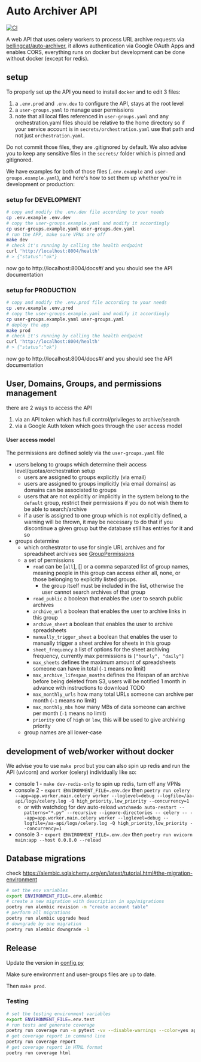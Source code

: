 # Auto Archiver API

[![CI](https://github.com/bellingcat/auto-archiver-api/workflows/CI/badge.svg)](https://github.com/bellingcat/auto-archiver-api/actions/workflows/ci.yaml)

A web API that uses celery workers to process URL archive requests via [bellingcat/auto-archiver](https://github.com/bellingcat/auto-archiver), it allows authentication via Google OAuth Apps and enables CORS, everything runs on docker but development can be done without docker (except for redis).

## setup
To properly set up the API you need to install `docker` and to edit 3 files:
1. a `.env.prod` and `.env.dev` to configure the API, stays at the root level
2. a `user-groups.yaml` to manage user permissions
  1. note that all local files referenced in `user-groups.yaml` and any orchestration.yaml files should be relative to the home directory so if your service account is in `secrets/orchestration.yaml` use that path and not just `orchestration.yaml`.

Do not commit those files, they are .gitignored by default. 
We also advise you to keep any sensitive files in the `secrets/` folder which is pinned and gitignored.


We have examples for both of those files (`.env.example` and `user-groups.example.yaml`), and here's how to set them up whether you're in development or production:

### setup for DEVELOPMENT
```bash
# copy and modify the .env.dev file according to your needs
cp .env.example .env.dev
# copy the user-groups.example.yaml and modify it accordingly
cp user-groups.example.yaml user-groups.dev.yaml
# run the APP, make sure VPNs are off
make dev
# check it's running by calling the health endpoint
curl 'http://localhost:8004/health'
# > {"status":"ok"}
```
now go to http://localhost:8004/docs#/ and you should see the API documentation

### setup for PRODUCTION
```bash
# copy and modify the .env.prod file according to your needs
cp .env.example .env.prod
# copy the user-groups.example.yaml and modify it accordingly
cp user-groups.example.yaml user-groups.yaml
# deploy the app
make prod
# check it's running by calling the health endpoint
curl 'http://localhost:8004/health'
# > {"status":"ok"}
```
now go to http://localhost:8004/docs#/ and you should see the API documentation

## User, Domains, Groups, and permissions management
there are 2 ways to access the API
1. via an API token which has full control/privileges to archive/search
2. via a Google Auth token which goes through the user access model

#### User access model
The permissions are defined solely via the `user-groups.yaml` file
- users belong to groups which determine their access level/quotas/orchestration setup
  - users are assigned to groups explicitly (via email)
  - users are assigned to groups implicitly (via email domains) as domains can be associated to groups
  - users that are not explicitly or implicitly in the system belong to the `default` group, restrict their permissions if you do not wish them to be able to search/archive
  - if a user is assigned to one group which is not explicitly defined, a warning will be thrown, it may be necessary to do that if you discontinue a given group but the database still has entries for it and so
- groups determine
  - which orchestrator to use for single URL archives and for spreadsheet archives see [GroupPermissions](app/shared/user_groups.py)
  - a set of permissions
    - `read` can be [`all`], [] or a comma separated list of group names, meaning people in this group can access either all, none, or those belonging to explicitly listed groups.
      - the group itself must be included in the list, otherwise the user cannot search archives of that group
    - `read_public` a boolean that enables the user to search public archives
    - `archive_url` a boolean that enables the user to archive links in this group
    - `archive_sheet` a boolean that enables the user to archive spreadsheets
    - `manually_trigger_sheet` a boolean that enables the user to manually trigger a sheet archive for sheets in this group
    - `sheet_frequency` a list of options for the sheet archiving frequency, currently max permissions is `["hourly", "daily"]`
    - `max_sheets` defines the maximum amount of spreadsheets someone can have in total (`-1` means no limit)
    - `max_archive_lifespan_months` defines the lifespan of an archive before being deleted from S3, users will be notified 1 month in advance with instructions to download TODO
    - `max_monthly_urls` how many total URLs someone can archive per month (`-1` means no limit)
    - `max_monthly_mbs` how many MBs of data someone can archive per month (`-1` means no limit)
    - `priority` one of `high` or `low`, this will be used to give archiving priority
  - group names are all lower-case


## development of web/worker without docker

<!-- * `pipenv install --editable ../../auto-archiver` -->
We advise you to use `make prod` but you can also spin up redis and run the API (uvicorn) and worker (celery) individually like so:
* console 1 - `make dev-redis-only` to spin up redis, turn off any VPNs
* console 2 - `export ENVIRONMENT_FILE=.env.dev` then `poetry run celery --app=app.worker.main.celery worker --loglevel=debug --logfile=/aa-api/logs/celery.log -Q high_priority,low_priority --concurrency=1`
  * or with watchdog for dev auto-reload `watchmedo auto-restart --patterns="*.py" --recursive --ignore-directories -- celery -- --app=app.worker.main.celery worker --loglevel=debug --logfile=/aa-api/logs/celery.log -Q high_priority,low_priority --concurrency=1`
* console 3 - `export ENVIRONMENT_FILE=.env.dev` then `poetry run uvicorn main:app --host 0.0.0.0 --reload`


## Database migrations
check https://alembic.sqlalchemy.org/en/latest/tutorial.html#the-migration-environment
```bash
# set the env variables
export ENVIRONMENT_FILE=.env.alembic
# create a new migration with description in app/migrations
poetry run alembic revision -m "create account table"
# perform all migrations
poetry run alembic upgrade head
# downgrade by one migration
poetry run alembic downgrade -1
```

## Release
Update the version in [config.py](app/web/config.py)

Make sure environment and user-groups files are up to date.

Then `make prod`.


### Testing
```bash
# set the testing environment variables
export ENVIRONMENT_FILE=.env.test
# run tests and generate coverage
poetry run coverage run -m pytest -vv --disable-warnings --color=yes app/tests/
# get coverage report in command line
poetry run coverage report
# get coverage report in HTML format
poetry run coverage html
```
